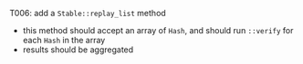 T006: add a `Stable::replay_list` method
- this method should accept an array of `Hash`, and should run `::verify` for each `Hash` in the array
- results should be aggregated
